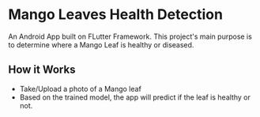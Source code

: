 # Mango Leaves Health Detection 

An Android App built on FLutter Framework.
This project's main purpose is to determine where a Mango Leaf is healthy or diseased.

## How it Works

- Take/Upload a photo of a Mango leaf
- Based on the trained model, the app will predict if the leaf is healthy or not.
